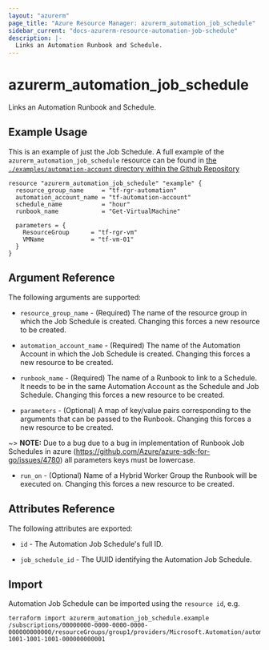 ```yaml
---
layout: "azurerm"
page_title: "Azure Resource Manager: azurerm_automation_job_schedule"
sidebar_current: "docs-azurerm-resource-automation-job-schedule"
description: |-
  Links an Automation Runbook and Schedule.
---
```


# azurerm_automation_job_schedule

Links an Automation Runbook and Schedule.

## Example Usage

This is an example of just the Job Schedule. A full example of the `azurerm_automation_job_schedule` resource can be found in [the `./examples/automation-account` directory within the Github Repository](https://github.com/terraform-providers/terraform-provider-azurerm/tree/master/examples/automation-account)

```hcl
resource "azurerm_automation_job_schedule" "example" {
  resource_group_name     = "tf-rgr-automation"
  automation_account_name = "tf-automation-account"
  schedule_name           = "hour"
  runbook_name            = "Get-VirtualMachine"

  parameters = {
    ResourceGroup      = "tf-rgr-vm"
    VMName             = "tf-vm-01"
  }
}
```

## Argument Reference

The following arguments are supported:

* `resource_group_name` - (Required) The name of the resource group in which the Job Schedule is created. Changing this forces a new resource to be created.

* `automation_account_name` - (Required) The name of the Automation Account in which the Job Schedule is created. Changing this forces a new resource to be created.

* `runbook_name` - (Required) The name of a Runbook to link to a Schedule. It needs to be in the same Automation Account as the Schedule and Job Schedule. Changing this forces a new resource to be created.

* `parameters` -  (Optional) A map of key/value pairs corresponding to the arguments that can be passed to the Runbook. Changing this forces a new resource to be created.

~> **NOTE:** Due to a bug due to a bug in implementation of Runbook Job Schedules in azure (https://github.com/Azure/azure-sdk-for-go/issues/4780) all parameters keys must be lowercase.

* `run_on` -  (Optional) Name of a Hybrid Worker Group the Runbook will be executed on. Changing this forces a new resource to be created.

## Attributes Reference

The following attributes are exported:

* `id` - The Automation Job Schedule's full ID.

* `job_schedule_id` - The UUID identifying the Automation Job Schedule.

## Import

Automation Job Schedule can be imported using the `resource id`, e.g.

```shell
terraform import azurerm_automation_job_schedule.example /subscriptions/00000000-0000-0000-0000-000000000000/resourceGroups/group1/providers/Microsoft.Automation/automationAccounts/account1/jobSchedules/10000000-1001-1001-1001-000000000001
```
